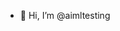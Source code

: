 - 👋 Hi, I’m @aimltesting

<!---
aimltesting/aimltesting is a ✨ special ✨ repository because its `README.md` (this file) appears on your GitHub profile.
You can click the Preview link to take a look at your changes.
--->
